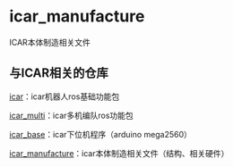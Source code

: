 # icar_manufacture
ICAR本体制造相关文件



## 与ICAR相关的仓库

[icar](https://github.com/yltzdhbc/icar.git)：icar机器人ros基础功能包

[icar_multi](https://github.com/yltzdhbc/icar_multi.git)：icar多机编队ros功能包

[icar_base](https://github.com/yltzdhbc/icar_base.git)：icar下位机程序（arduino mega2560）

[icar_manufacture](https://github.com/yltzdhbc/icar_manufacture.git)：icar本体制造相关文件（结构、相关硬件）

